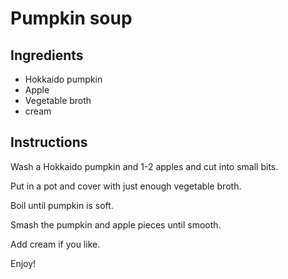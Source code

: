 # Pumpkin soup

## Ingredients

- Hokkaido pumpkin
- Apple
- Vegetable broth
- cream

## Instructions

Wash a Hokkaido pumpkin and 1-2 apples and cut into small bits. 

Put in a pot and cover with just enough vegetable broth. 

Boil until pumpkin is soft. 

Smash the pumpkin and apple pieces until smooth. 

Add cream if you like. 

Enjoy!
